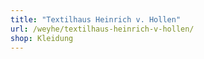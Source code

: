 ```yaml
---
title: "Textilhaus Heinrich v. Hollen"
url: /weyhe/textilhaus-heinrich-v-hollen/
shop: Kleidung
---
```

